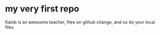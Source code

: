# my very first repo
Kalob is an awesome teacher, files on github change, and so do your local files

